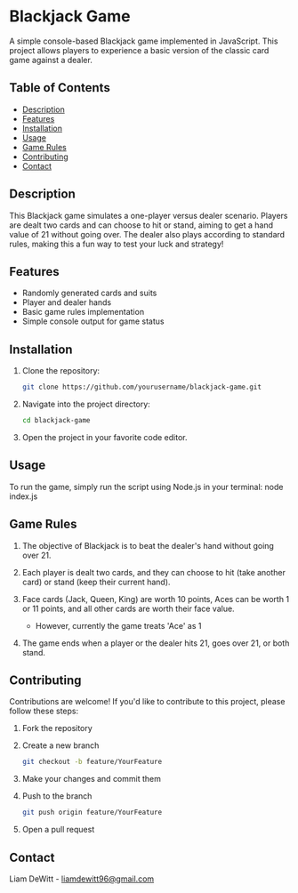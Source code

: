 # Blackjack Game

A simple console-based Blackjack game implemented in JavaScript. This project allows players to experience a basic version of the classic card game against a dealer.

## Table of Contents

- [Description](#description)
- [Features](#features)
- [Installation](#installation)
- [Usage](#usage)
- [Game Rules](#game-rules)
- [Contributing](#contributing)
- [Contact](#contact)

## Description

This Blackjack game simulates a one-player versus dealer scenario. Players are dealt two cards and can choose to hit or stand, aiming to get a hand value of 21 without going over. The dealer also plays according to standard rules, making this a fun way to test your luck and strategy!

## Features

- Randomly generated cards and suits
- Player and dealer hands
- Basic game rules implementation
- Simple console output for game status

## Installation

1. Clone the repository:
   ```bash
   git clone https://github.com/yourusername/blackjack-game.git

2. Navigate into the project directory:
    ```bash
    cd blackjack-game

3. Open the project in your favorite code editor.

## Usage

To run the game, simply run the script using Node.js in your terminal:
    node index.js

## Game Rules

1. The objective of Blackjack is to beat the dealer's hand without going over 21.

2. Each player is dealt two cards, and they can choose to hit (take another card) or stand (keep their current hand).

3. Face cards (Jack, Queen, King) are worth 10 points, Aces can be worth 1 or 11 points, and all other cards are worth their face value.
    - However, currently the game treats 'Ace' as 1

4. The game ends when a player or the dealer hits 21, goes over 21, or both stand.

## Contributing

Contributions are welcome! If you'd like to contribute to this project, please follow these steps:

1. Fork the repository

2. Create a new branch
    ```bash
    git checkout -b feature/YourFeature

3. Make your changes and commit them

4. Push to the branch
    ```bash
    git push origin feature/YourFeature

5. Open a pull request

## Contact 

Liam DeWitt - liamdewitt96@gmail.com